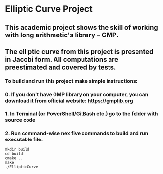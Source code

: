# Elliptic Curve Project

## This academic project shows the skill of working with long arithmetic's library – GMP.

## The elliptic curve from this project is presented in Jacobi form. All computations are preestimated and covered by tests.

### To build and run this project make simple instructions:
### 0. If you don't have GMP library on your computer, you can download it from official website: https://gmplib.org
### 1. In Terminal (or PowerShell/GitBash etc.) go to the folder with source code
### 2. Run command-wise nex five commands to build and run executable file:
```console
mkdir build
cd build
cmake ..
make
./EllipticCurve
```